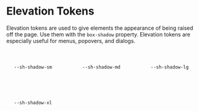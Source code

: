 # Elevation Tokens

Elevation tokens are used to give elements the appearance of being raised off the page. Use them with the `box-shadow` property. Elevation tokens are especially useful for menus, popovers, and dialogs.

<div style="display: flex; flex-wrap: wrap; margin: 0 -20px;">
  <div style="border-radius: 3px; padding: 20px; margin: 20px; box-shadow: var(--sh-shadow-sm);"><code>--sh-shadow-sm</code></div>
  <div style="border-radius: 3px; padding: 20px; margin: 20px; box-shadow: var(--sh-shadow-md);"><code>--sh-shadow-md</code></div>
  <div style="border-radius: 3px; padding: 20px; margin: 20px; box-shadow: var(--sh-shadow-lg);"><code>--sh-shadow-lg</code></div>
  <div style="border-radius: 3px; padding: 20px; margin: 20px; box-shadow: var(--sh-shadow-xl);"><code>--sh-shadow-xl</code></div>
</div>
